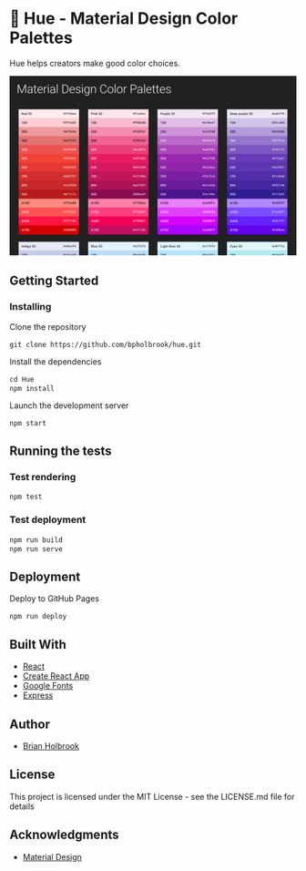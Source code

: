 # 🎨 Hue - Material Design Color Palettes

Hue helps creators make good color choices.

![screenshot](readme/screenshot.png)

## Getting Started

### Installing

Clone the repository

```console
git clone https://github.com/bpholbrook/hue.git
```

Install the dependencies

```console
cd Hue
npm install
```

Launch the development server

```console
npm start
```

## Running the tests

### Test rendering

```console
npm test
```

### Test deployment

```console
npm run build
npm run serve
```

## Deployment

Deploy to GitHub Pages

```console
npm run deploy
```

## Built With

- [React](https://reactjs.org/)
- [Create React App](https://facebook.github.io/create-react-app/)
- [Google Fonts](https://fonts.google.com/)
- [Express](https://expressjs.com/)

## Author

- [Brian Holbrook](https://github.com/bpholbrook)

## License

This project is licensed under the MIT License - see the LICENSE.md file for details

## Acknowledgments

- [Material Design](https://material.io/)